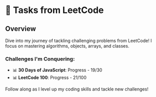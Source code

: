 # :rocket: Tasks from LeetCode

## Overview
Dive into my journey of tackling challenging problems from LeetCode! I focus on mastering algorithms, objects, arrays, and classes. 

### Challenges I'm Conquering:
- :bar_chart: **30 Days of JavaScript**: Progress - 19/30
- :bar_chart: **LeetCode 100**: Progress - 21/100

Follow along as I level up my coding skills and tackle new challenges!

